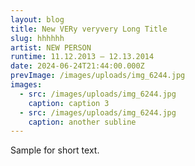 ```yaml
---
layout: blog
title: New VERy veryvery Long Title
slug: hhhhhh
artist: NEW PERSON
runtime: 11.12.2013 – 12.13.2014
date: 2024-06-24T21:44:00.000Z
prevImage: /images/uploads/img_6244.jpg
images:
  - src: /images/uploads/img_6244.jpg
    caption: caption 3
  - src: /images/uploads/img_6244.jpg
    caption: another subline
---
```


Sample for short text.